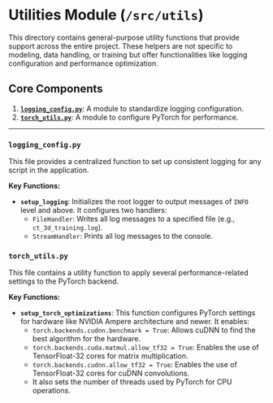 # Utilities Module (`/src/utils`)

This directory contains general-purpose utility functions that provide support across the entire project. These helpers are not specific to modeling, data handling, or training but offer functionalities like logging configuration and performance optimization.

## Core Components

1.  [**`logging_config.py`**](https://www.google.com/search?q=%23logging_configpy): A module to standardize logging configuration.
2.  [**`torch_utils.py`**](https://www.google.com/search?q=%23torch_utilspy): A module to configure PyTorch for performance.

-----

### `logging_config.py`

This file provides a centralized function to set up consistent logging for any script in the application.

**Key Functions:**

  * **`setup_logging`**: Initializes the root logger to output messages of `INFO` level and above. It configures two handlers:
      * `FileHandler`: Writes all log messages to a specified file (e.g., `ct_3d_training.log`).
      * `StreamHandler`: Prints all log messages to the console.

### `torch_utils.py`

This file contains a utility function to apply several performance-related settings to the PyTorch backend.

**Key Functions:**

  * **`setup_torch_optimizations`**: This function configures PyTorch settings for hardware like NVIDIA Ampere architecture and newer. It enables:
      * `torch.backends.cudnn.benchmark = True`: Allows cuDNN to find the best algorithm for the hardware.
      * `torch.backends.cuda.matmul.allow_tf32 = True`: Enables the use of TensorFloat-32 cores for matrix multiplication.
      * `torch.backends.cudnn.allow_tf32 = True`: Enables the use of TensorFloat-32 cores for cuDNN convolutions.
      * It also sets the number of threads used by PyTorch for CPU operations.
